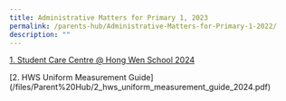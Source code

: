 ```yaml
---
title: Administrative Matters for Primary 1, 2023
permalink: /parents-hub/Administrative-Matters-for-Primary-1-2022/
description: ""
---
```

<!--[1.Student Care Centre @ Hong Wen School](/files/Parents'%20Hub/admin_matters_for_pri_1_2024/1_student_care_centre_hong_wen_school_2024.pdf)-->



<!--[P1 Orientation - Address by Principal (Nov 2022)](/files/Parents'%20Hub/Admin%20matters%20for%20pri%201/P1%20Orientation%202022%20(Principal).pdf)

P1 Orientation - Presentation by Year Head
* [Part 1 of Presentation](/files/Parents'%20Hub/Admin%20matters%20for%20pri%201/03%20YH%20Address%20(18%20Nov%202022)_Part%201.pdf)
* [Part 2 of Presentation](/files/Parents'%20Hub/Admin%20matters%20for%20pri%201/03%20YH%20Address%20(18%20Nov%202022)_Part%202.pdf)
* [Part 3 of Presentation](/files/Parents'%20Hub/Admin%20matters%20for%20pri%201/03%20YH%20Address%20(18%20Nov%202022)_Part%203.pdf) 



[Main letter – Administrative Matters for Primary 1, 2023](/files/Parents'%20Hub/Admin%20matters%20for%20pri%201/Main-Letter-Administrative-Matters-for-Primary-1-2023-Sep.pdf)

[Primary 1 Admin Day Letter (October)](/files/Parents'%20Hub/Admin%20matters%20for%20pri%201/Primary-1-Admin-Day-Letter-October.pdf)-->


[1. Student Care Centre @ Hong Wen School 2024](/files/Parents'%20Hub/Admin_matters_for_pri_1_2024/1_student_care_centre_hong_wen_school_2024.pdf)

[2. HWS Uniform Measurement Guide]
(/files/Parent%20Hub/2_hws_uniform_measurement_guide_2024.pdf)



<!--[2.Request for School Bus Services_2023](/files/Parents'%20Hub/Admin%20matters%20for%20pri%201/Request-for-School-Bus-Services_2023.pdf)

[ANNEX A – Terms and Conditions for School Bus Services](/files/Parents'%20Hub/Admin%20matters%20for%20pri%201/3-ANNEX-A-Terms-and-Conditions-for-School-Bus-Services-2023.pdf)

[3\. Booklist for Primary 1 2023](https://hongwen.moe.edu.sg/wp-content/uploads/2022/10/2.-Booklist-for-Primary-1-2023.pdf)

[Step by Step guide on ordering textbook online from Pacific Bookstore portal](/files/Parents'%20Hub/Admin%20matters%20for%20pri%201/3-Step-by-Step-guide-on-ordering-textbook-online-from-Pacific-Bookstore-portal.pdf)

[Step by Step guide on ordering textbook online from Pacific Bookstore portal](/files/Parents'%20Hub/Admin%20matters%20for%20pri%201/MOE-FAS-Application-Form-2023-.pdf)

[4. MOE FAS Application Form 2023](/files/Parents'%20Hub/Admin%20matters%20for%20pri%201/MOE-FAS-Application-Form-2023-.pdf)

[5. Parents Gateway (PG) – Step by Step Guide to PG Onboarding](/files/Parents'%20Hub/Admin%20matters%20for%20pri%201/5-Parents-Gateway-PG-Step-by-Step-Guide-to-PG-Onboarding.pdf)

[HWS Uniform Measurement Guide](/files/Parents'%20Hub/Admin%20matters%20for%20pri%201/HWS-Uniform-Measurement-Guide.pdf)-->